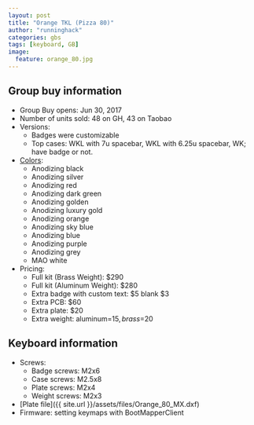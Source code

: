 ```yaml
---
layout: post
title: "Orange TKL (Pizza 80)"
author: "runninghack"
categories: gbs
tags: [keyboard, GB]
image:
  feature: orange_80.jpg
---
```


## Group buy information

- Group Buy opens: Jun 30, 2017
- Number of units sold: 48 on GH, 43 on Taobao
- Versions: 
	- Badges were customizable
	- Top cases: WKL with 7u spacebar, WKL with 6.25u spacebar, WK; have badge or not.
- [Colors](http://i.imgur.com/mYwHInO.png): 
	- Anodizing black
	- Anodizing silver
	- Anodizing red
	- Anodizing dark green
	- Anodizing golden
	- Anodizing luxury gold
	- Anodizing orange
	- Anodizing sky blue
	- Anodizing blue
	- Anodizing purple
	- Anodizing grey
	- MAO white
- Pricing:
	- Full kit (Brass Weight): $290
	- Full kit (Aluminum Weight): $280
	- Extra badge with custom text: $5    blank  $3
	- Extra PCB: $60
	- Extra plate: $20
	- Extra weight: aluminum=$15, brass=$20

## Keyboard information

- Screws:
	- Badge screws: M2x6
	- Case screws: M2.5x8
	- Plate screws: M2x4
	- Weight screws: M2x3
- [Plate file]({{ site.url }}/assets/files/Orange_80_MX.dxf)
- Firmware: setting keymaps with BootMapperClient
